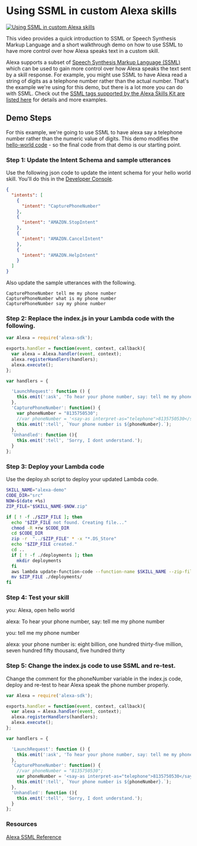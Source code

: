 # Using SSML in custom Alexa skills

[![Using SSML in custom Alexa skills](http://img.youtube.com/vi/FucapfzyVKM/0.jpg)](http://www.youtube.com/watch?v=FucapfzyVKM)

This video provides a quick introduction to SSML or Speech Synthesis Markup Language and a short walkthrough demo on how to use SSML to have more control over how Alexa speaks text in a custom skill.

Alexa supports a subset of [Speech Synthesis Markup Language (SSML)](https://www.w3.org/TR/speech-synthesis/) which can be used to gain more control over how Alexa speaks the text sent by a skill response. For example, you might use SSML to have Alexa read a string of digits as a telephone number rather than the actual number. That's the example we're using for this demo, but there is a lot more you can do with SSML. Check out the [SSML tags supported by the Alexa Skills Kit are listed here](https://developer.amazon.com/public/solutions/alexa/alexa-skills-kit/docs/speech-synthesis-markup-language-ssml-reference#ssml-supported) for details and more examples.

## Demo Steps

For this example, we're going to use SSML to have alexa say a telephone number rather than the numeric value of digits. This demo modifies the [hello-world code](./01-hello-world) - so the final code from that demo is our starting point.

### Step 1: Update the Intent Schema and sample utterances

Use the following json code to update the intent schema for your hello world skill. You'll do this in the [Developer Console](http://developer.amazon.com/alexa).

  ```json
  {
    "intents": [
      {
        "intent": "CapturePhoneNumber"
      },
      {
        "intent": "AMAZON.StopIntent"
      },
      {
        "intent": "AMAZON.CancelIntent"
      },
      {
        "intent": "AMAZON.HelpIntent"
      }
    ]
  }
  ```

Also update the sample utterances with the following.

```text
CapturePhoneNumber tell me my phone number
CapturePhoneNumber what is my phone number
CapturePhoneNumber say my phone number
```

### Step 2: Replace the index.js in your Lambda code with the following.
```javascript
var Alexa = require('alexa-sdk');

exports.handler = function(event, context, callback){
  var alexa = Alexa.handler(event, context);
  alexa.registerHandlers(handlers);
  alexa.execute();
};

var handlers = {

  'LaunchRequest': function () {
    this.emit(':ask', 'To hear your phone number, say: tell me my phone number', 'I\'ll tell you your phone number if you say: tell me my phone number.');
  },
  'CapturePhoneNumber': function() {
    var phoneNumber = "8135750530";
    //var phoneNumber = '<say-as interpret-as="telephone">8135750530</say-as>';
    this.emit(':tell', `Your phone number is ${phoneNumber}.`);
  },
  'Unhandled': function (){
    this.emit(':tell', 'Sorry, I dont understand.');
  }
};
```

### Step 3: Deploy your Lambda code

Use the deploy.sh script to deploy your updated Lambda code.

```bash
SKILL_NAME="alexa-demo"
CODE_DIR="src"
NOW=$(date +%s)
ZIP_FILE="$SKILL_NAME-$NOW.zip"

if [ ! -f ./$ZIP_FILE ]; then
  echo "$ZIP_FILE not found. Creating file..."
  chmod -R +rw $CODE_DIR
  cd $CODE_DIR
  zip -r  "../$ZIP_FILE" * -x "*.DS_Store"
  echo "$ZIP_FILE created."
  cd ..
  if [ ! -f ./deployments ]; then
    mkdir deployments
  fi
  aws lambda update-function-code --function-name $SKILL_NAME --zip-file fileb://$ZIP_FILE > ./deployments/$SKILL_NAME-$NOW.json
  mv $ZIP_FILE ./deployments/
fi
```

### Step 4: Test your skill

  you: Alexa, open hello world

  alexa: To hear your phone number, say: tell me my phone number

  you: tell me my phone number

  alexa: your phone number is: eight billion, one hundred thirty-five million, seven hundred fifty thousand, five hundred thirty

### Step 5: Change the index.js code to use SSML and re-test.

Change the comment for the phoneNumber variable in the index.js code, deploy and re-test to hear Alexa speak the phone number properly.

```javascript
var Alexa = require('alexa-sdk');

exports.handler = function(event, context, callback){
  var alexa = Alexa.handler(event, context);
  alexa.registerHandlers(handlers);
  alexa.execute();
};

var handlers = {

  'LaunchRequest': function () {
    this.emit(':ask', 'To hear your phone number, say: tell me my phone number', 'I\'ll tell you your phone number if you say: tell me my phone number.');
  },
  'CapturePhoneNumber': function() {
    //var phoneNumber = "8135750530";
    var phoneNumber = '<say-as interpret-as="telephone">8135750530</say-as>';
    this.emit(':tell', `Your phone number is ${phoneNumber}.`);
  },
  'Unhandled': function (){
    this.emit(':tell', 'Sorry, I dont understand.');
  }
};
```

### Resources
[Alexa SSML Reference](https://developer.amazon.com/public/solutions/alexa/alexa-skills-kit/docs/speech-synthesis-markup-language-ssml-reference)
